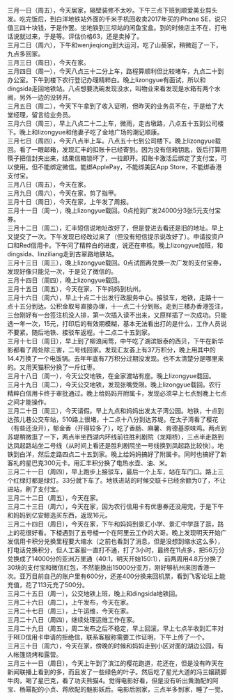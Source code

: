 三月一日（周五），今天居家，隔壁装修不太吵。下午三点下班到顺爱美业剪头发。吃完饭后，到白洋地铁站外面的千米手机回收卖2017年买的iPhone SE，说只值三四十块钱，于是作罢。坐地铁到三坝站的闲鱼宝盒。到的时候店主不在，打电话说就过来，于是等。评估价格63，还是卖掉了。</br> 
三月二日（周六），下午和wenjieqiong到大运河，吃了山葵家，稍微逛了一下，九点多回家。</br> 
三月三日（周日），今天在家。</br> 
三月四日（周一），今天八点三十二分上车，路程算顺利但比较堵车，九点二十到办公室。下午到楼下农行登记办理精粹白。晚上lizongyue有面试，所以和dingsida走回地铁站。八点想要洗碗发现没水，叫物业来看发现是水箱有两个水阀，另外一边的没转开。</br> 
三月五日（周二），今天下午拿到了收入证明，但昨天的业务员不在，于是给了大堂经理，留言给业务员。</br> 
三月六日（周三），早上八点二十二上车，微雨，走古墩路，八点五十五到公司楼下。晚上和lizongyue和他妻子吃了金地广场的潮记顺康。</br> 
三月七日（周四），今天八点半上车。八点五十七到公司楼下。晚上lizongyue载回。看了一眼邮箱，发现汇丰的扣账卡已经寄到。因为没有信箱钥匙，饭后打算用筷子把信封夹出来，结果信箱锁坏了，一拉即开。扣账卡激活后绑定了支付宝，可以使用。但不能绑定微信。能绑ApplePay，不能绑美区App Store，不能绑香港支付宝。</br> 
三月八日（周五），今天在家。</br> 
三月九日（周六），今天在家，剪了指甲。</br> 
三月十日（周日），今天在家，上午发了周报。</br> 
三月十一日（周一），晚上lizongyue载回。0点抢到广发24000分3张5元支付宝券。</br> 
三月十二日（周二），汇丰短信说地址改好了，但是登进去看还是旧的地址。早上又提交了一次。下午发现已经改过来了（但没有短信提示说改好了）。申请投资户口和Red信用卡。下午问了精粹白的进度，说还在审核。晚上lizongyue加班，和dingsida、linziliang走到古翠路地铁站。</br> 
三月十三日（周三），晚上lizongyue载回。0点试图再兑换一次广发的支付宝券，发现好像只能兑一次，于是兑了微信的。</br> 
三月十四日（周四），晚上lizongyue载回。</br> 
三月十五日（周五），今天在家，下午妈妈到杭州。</br> 
三月十六日（周六），早上十点二十出发行政服务中心。接驳车，地铁，走路十一点十五分到达。公积金取号直接办理，十一点二十分到账。走到三楼办香港签注，三台刚好有一台签注机没人排，第一次插入读不出来，又原样插了一次成功。只能选一年一次，15元，打印后的有效期模糊，基本无法看出打的是什么，工作人员说不要紧。随后地铁、接驳车返程。十二点二十五到家。</br> 
三月十七日（周日），早上到了柳浪闻莺，中午吃了湖滨银泰的西贝，下午在新华影都看了周处除三害，二号线回家。发现汇友荟上有37万积分，晚上用其中的14.4万换了一个电饭锅。去年年底有7万积分过期没发现。也不太清楚分是哪里来的。又用天猫积分换了一斤红枣。</br> 
三月十八日（周一），今天公交地铁，在金家渡站有座。晚上lizongyue载回。</br> 
三月十九日（周二），今天公交地铁，发现张嘴受限。晚上lizongyue载回。农行精粹白信用卡终于审批通过。晚上给妈妈开附属卡，发现必须早上七点到晚上七点之间才能操作。</br> 
三月二十日（周三），今天请假。早上九点和妈妈出发太子湾公园。地铁，十点到达孩儿巷公交车站，510路上很堵，十二点十八分到达苏堤。在太子湾看了樱花（有些还没开），郁金香（开得较多了），吃了香肠、麻薯、肯德基原味鸡。两点到苏堤稍微逛了一下，两点半坐西湖内环线前往胜利剧院（龙翔桥），三点半走路到达凤起路站坐二号线（从时间上看还是胜利剧院坐一号线换到凤起路比较快）。地铁到白洋，然后走路四点二十五到家。晚上给妈妈搞好了附属卡。同时也搞好了新客礼的星巴克300元卡。用汇丰积分换了电热水壶、油、米。</br> 
三月二十一日（周四），早上跑步上接驳车，最后一个上车，站在车门口。路上三个红绿灯都是绿灯。33分就下车了。地铁进站的时候交联卡已经余额为0了，不让进站，刷了支付宝。</br> 
三月二十二日（周五），今天在家。</br> 
三月二十三日（周六），今天在家，因为农行信用卡有优惠券还没用完，于是下午和妈妈到亿安鲸选买东西，返现16元。</br> 
三月二十四日（周日），今天在家，下午和妈妈到景汇小学、景汇中学逛了逛，路上的花很好看。下楼遇到了五号楼一个在阿里云工作的大哥。晚上发现明天开始广发信用卡积分兑换里程要大缩水（之前也看到了消息，但是没想到缩水这么多），打电话兑换积分，但人工客服一直打不通，打了3小时，最终在11点多，把56万分兑换成了14000分的亚洲万里通（40:1，明天开始150:1），前两周用4.8万分换了30块的支付宝和微信红包，不然能换出15000分亚万，刚好够杭州来回香港一次。亚万目前自己的账户里有600分，还差400分换来回机票，看到飞客论坛上能充值，花了113元充了500分。</br> 
三月二十五日（周一），公交地铁上班，晚上和dingsida地铁回。</br> 
三月二十六日（周二），上午发布，今天在家。</br> 
三月二十七日（周三），上午运维，今天在家。</br> 
三月二十八日（周四），继续处理运维工作在家。</br> 
三月二十九日（周五），周二发布之后不稳定，早上回滚。早上七点半收到汇丰对于RED信用卡申请的拒绝信，联系客服称需要工作证明，下午上传了一个。</br> 
三月三十日（周六），今天在家，傍晚的时候和妈妈走到小区对面的湖边公园，有人帐篷烧烤和露营。</br> 
三月三十一日（周日），今天上午到了滨江的樱花跑道，花还在，但是没有昨天在新闻联播上看到的多，而且发了一些绿色的叶子。然后吃了星光大道的冯三嬢跷脚牛肉，喝了星巴克，看了功夫熊猫4。觉得电影好看，但是没有听出黄渤配的阿宝、杨幂配的小贞、蒋欣配的魅影妖后。电影后回家，三点半多到家，睡了一觉。</br> 
